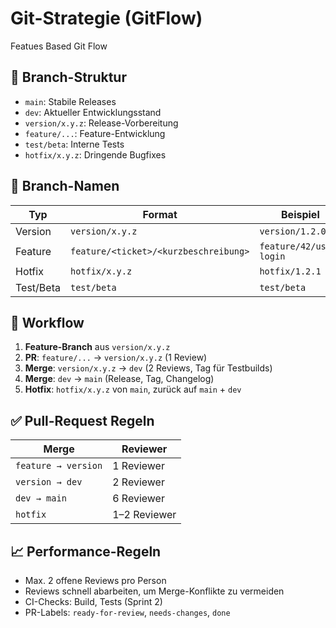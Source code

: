 # Git-Strategie (GitFlow)
Featues Based Git Flow 
## 🔀 Branch-Struktur

- `main`: Stabile Releases
- `dev`: Aktueller Entwicklungsstand
- `version/x.y.z`: Release-Vorbereitung
- `feature/...`: Feature-Entwicklung
- `test/beta`: Interne Tests
- `hotfix/x.y.z`: Dringende Bugfixes

## 📛 Branch-Namen

| Typ       | Format                               | Beispiel                |
|-----------|--------------------------------------|--------------------------|
| Version   | `version/x.y.z`                      | `version/1.2.0`          |
| Feature   | `feature/<ticket>/<kurzbeschreibung>` | `feature/42/user-login` |
| Hotfix    | `hotfix/x.y.z`                       | `hotfix/1.2.1`           |
| Test/Beta | `test/beta`                          | `test/beta`              |

## 🔁 Workflow

1. **Feature-Branch** aus `version/x.y.z`
2. **PR**: `feature/...` → `version/x.y.z` (1 Review)
3. **Merge**: `version/x.y.z` → `dev` (2 Reviews, Tag für Testbuilds)
4. **Merge**: `dev` → `main` (Release, Tag, Changelog)
5. **Hotfix**: `hotfix/x.y.z` von `main`, zurück auf `main` + `dev`

## ✅ Pull-Request Regeln

| Merge            | Reviewer      |
|------------------|----------------|
| `feature → version` | 1 Reviewer    |
| `version → dev`   | 2 Reviewer     |
| `dev → main`      | 6 Reviewer     |
| `hotfix`          | 1–2 Reviewer   |

## 📈 Performance-Regeln

- Max. 2 offene Reviews pro Person
- Reviews schnell abarbeiten, um Merge-Konflikte zu vermeiden
- CI-Checks:  Build, Tests (Sprint 2)
- PR-Labels: `ready-for-review`, `needs-changes`, `done`